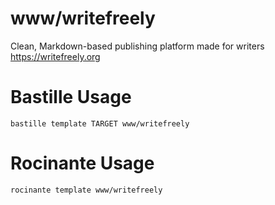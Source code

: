 # www/writefreely
Clean, Markdown-based publishing platform made for writers
https://writefreely.org

# Bastille Usage
```shell
bastille template TARGET www/writefreely
```

# Rocinante Usage
```shell
rocinante template www/writefreely
```
